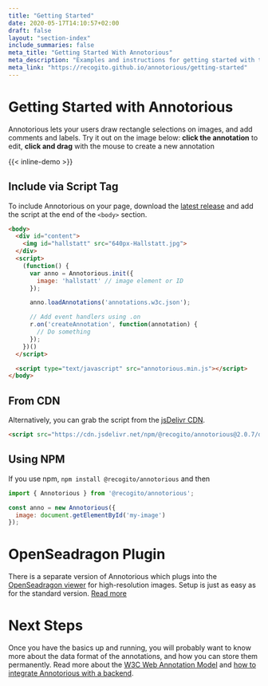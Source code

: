 ```yaml
---
title: "Getting Started"
date: 2020-05-17T14:10:57+02:00
draft: false
layout: "section-index"
include_summaries: false
meta_title: "Getting Started With Annotorious"
meta_description: "Examples and instructions for getting started with the Annotorious image annotation library"
meta_link: "https://recogito.github.io/annotorious/getting-started"
---
```


# Getting Started with Annotorious

Annotorious lets your users draw rectangle selections on images, and add comments
and labels. Try it out on the image below: __click the annotation__ to edit, __click and drag__ 
with the mouse to create a new annotation

{{< inline-demo >}}

## Include via Script Tag

To include Annotorious on your page, download the [latest release](https://github.com/recogito/annotorious/releases/latest)
and add the script at the end of the `<body>` section.


```html
<body>
  <div id="content">
    <img id="hallstatt" src="640px-Hallstatt.jpg">
  </div>
  <script>
    (function() {
      var anno = Annotorious.init({
        image: 'hallstatt' // image element or ID
      });

      anno.loadAnnotations('annotations.w3c.json');

      // Add event handlers using .on  
      r.on('createAnnotation', function(annotation) {
        // Do something
      });
    })()
  </script>

  <script type="text/javascript" src="annotorious.min.js"></script>
</body>
```

## From CDN

Alternatively, you can grab the script from the [jsDelivr CDN](https://www.jsdelivr.com/package/npm/@recogito/annotorious). 

```html
<script src="https://cdn.jsdelivr.net/npm/@recogito/annotorious@2.0.7/dist/annotorious.min.js"></script>
```

## Using NPM

If you use npm, `npm install @recogito/annotorious` and then

```javascript
import { Annotorious } from '@recogito/annotorious';

const anno = new Annotorious({
  image: document.getElementById('my-image')
});
```

# OpenSeadragon Plugin

There is a separate version of Annotorious which plugs into the [OpenSeadragon viewer](http://openseadragon.github.io/)
for high-resolution images. Setup is just as easy as for the standard version. [Read more](/annotorious/getting-started/osd-plugin)

# Next Steps

Once you have the basics up and running, you will probably want to know more about the data format
of the annotations, and how you can store them permanently. Read more about the 
[W3C Web Annotation Model](/annotorious/getting-started/web-annotation) and [how to integrate Annotorious 
with a backend](/annotorious/getting-started/storing-annotations).